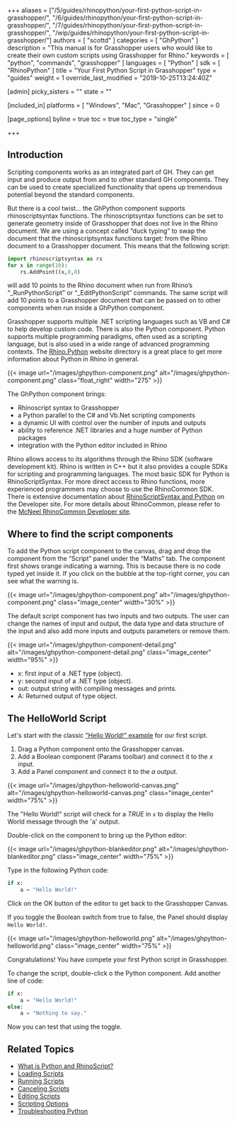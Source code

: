 +++
aliases = ["/5/guides/rhinopython/your-first-python-script-in-grasshopper/", "/6/guides/rhinopython/your-first-python-script-in-grasshopper/", "/7/guides/rhinopython/your-first-python-script-in-grasshopper/", "/wip/guides/rhinopython/your-first-python-script-in-grasshopper/"]
authors = [ "scottd" ]
categories = [ "GhPython" ]
description = "This manual is for Grasshopper users who would like to create their own custom scripts using Grasshopper for Rhino."
keywords = [ "python", "commands", "grasshopper" ]
languages = [ "Python" ]
sdk = [ "RhinoPython" ]
title = "Your First Python Script in Grasshopper"
type = "guides"
weight = 1
override_last_modified = "2019-10-25T13:24:40Z"

[admin]
picky_sisters = ""
state = ""

[included_in]
platforms = [ "Windows", "Mac", "Grasshopper" ]
since = 0

[page_options]
byline = true
toc = true
toc_type = "single"

+++

## Introduction

Scripting components works as an integrated part of GH. They can get input and produce output from and to other standard GH components. They can be used to create specialized functionality that opens up tremendous potential beyond the standard components.

But there is a cool twist… the GhPython component supports rhinoscriptsyntax functions. The rhinoscriptsyntax functions can be set to generate geometry inside of Grasshopper that does not live in the Rhino document. We are using a concept called “duck typing” to swap the document that the rhinoscriptsyntax functions target: from the Rhino document to a Grasshopper document. This means that the following script:

```python
import rhinoscriptsyntax as rs
for x in range(10):
    rs.AddPoint((x,0,0)
```

will add 10 points to the Rhino document when run from Rhino’s “_RunPythonScript” or “_EditPythonScript” commands. The same script will add 10 points to a Grasshopper document that can be passed on to other components when run inside a GhPython component.

Grasshopper supports multiple .NET scripting languages such as VB and C# to help develop custom code. There is also the Python component. Python supports multiple programming paradigms, often used as a scripting language, but is also used in a wide range of advanced programming contexts. The [Rhino.Python](http://developer.rhino3d.com/guides/rhinopython/) website directory is a great place to get more information about Python in Rhino in general.

{{< image url="/images/ghpython-component.png" alt="/images/ghpython-component.png" class="float_right" width="275" >}}

The GhPython component brings:

- Rhinoscript syntax to Grasshopper
- a Python parallel to the C# and Vb.Net scripting components
- a dynamic UI with control over the number of inputs and outputs
- ability to reference .NET libraries and a huge number of Python packages
- integration with the Python editor included in Rhino



Rhino allows access to its algorithms through the Rhino SDK (software development kit). Rhino is written in C++ but it also provides a couple SDKs for scripting and programming languages.  The most basic SDK for Python is RhinoScriptSyntax. For more direct access to Rhino functions, more experienced programmers may choose to use the RhinoCommon SDK. There is extensive documentation about [RhinoScriptSyntax and Python](http://developer.rhino3d.com/guides/rhinopython/) on the Developer site. For more details about RhinoCommon, please refer to the [McNeel RhinoCommon Developer site](http://developer.rhino3d.com/guides/rhinocommon).


## Where to find the script components

To add the Python script component to the canvas, drag and drop the component from the “Script” panel under the “Maths” tab. The component first shows orange indicating a warning. This is because there is no code typed yet inside it. If you click on the bubble at the top-right corner, you can see what the warning is.

{{< image url="/images/ghpython-component.png" alt="/images/ghpython-component.png" class="image_center" width="30%" >}}

The default script component has two inputs and two outputs. The user can change the names of input and output, the data type and data structure of the input and also add more inputs and outputs parameters or remove them.


{{< image url="/images/ghpython-component-detail.png" alt="/images/ghpython-component-detail.png" class="image_center" width="95%" >}}

- x: first input of a .NET type (object).
- y: second input of a .NET type (object).
- out: output string with compiling messages and prints.
- A: Returned output of type object.


## The HelloWorld Script

Let's start with the classic ["Hello World!" example](https://en.wikipedia.org/wiki/%22Hello,_World!%22_program) for our first script.

1. Drag a Python component onto the Grasshopper canvas.
2. Add a Boolean component (Params toolbar) and connect it to the *x* input.
3. Add a Panel component and connect it to the *a* output.

{{< image url="/images/ghpython-helloworld-canvas.png" alt="/images/ghpython-helloworld-canvas.png" class="image_center" width="75%" >}}

The "Hello World!" script will check for a *TRUE* in `x` to display the Hello World message through the 'a' output.

Double-click on the component to bring up the Python editor:

{{< image url="/images/ghpython-blankeditor.png" alt="/images/ghpython-blankeditor.png" class="image_center" width="75%" >}}

Type in the following Python code:

```python
if x:
    a = "Hello World!"
```

Click on the OK button of the editor to get back to the Grasshopper Canvas.

If you toggle the Boolean switch from true to false, the Panel should display `Hello World!`.

{{< image url="/images/ghpython-helloworld.png" alt="/images/ghpython-helloworld.png" class="image_center" width="75%" >}}

Congratulations!  You have compete your first Python script in Grasshopper.

To change the script, double-click o the Python component. Add another line of code:

```python
if x:
    a = "Hello World!"
else:
    a = "Nothing to say."
```

Now you can test that using the toggle.

## Related Topics

- [What is Python and RhinoScript?](/guides/rhinopython/what-is-rhinopython)
- [Loading Scripts](/guides/rhinopython/python-loading-scripts)
- [Running Scripts](/guides/rhinopython/python-running-scripts)
- [Canceling Scripts](/guides/rhinopython/python-canceling-scripts)
- [Editing Scripts](/guides/rhinopython/python-editing-scripts)
- [Scripting Options](/guides/rhinopython/python-scripting-options)
- [Troubleshooting Python](/guides/rhinopython/python-troubleshooting-install)
